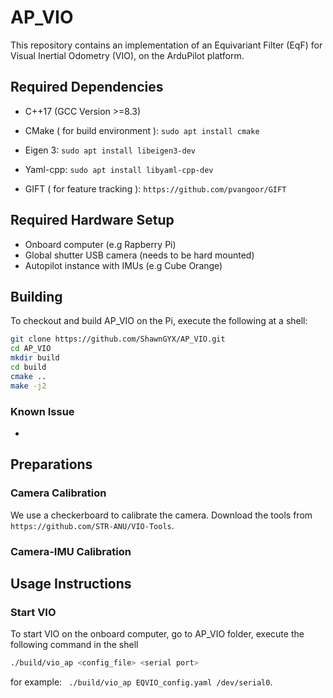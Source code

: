 # AP_VIO

This repository contains an implementation of an Equivariant Filter (EqF) for Visual Inertial Odometry (VIO), on the ArduPilot platform.

## Required Dependencies

- C++17 (GCC Version >=8.3)
- CMake ( for build environment ): ```sudo apt install cmake```

- Eigen 3: ```sudo apt install libeigen3-dev```

- Yaml-cpp: ```sudo apt install libyaml-cpp-dev```

- GIFT ( for feature tracking ): ```https://github.com/pvangoor/GIFT```

## Required Hardware Setup

- Onboard computer (e.g Rapberry Pi)
- Global shutter USB camera (needs to be hard mounted)
- Autopilot instance with IMUs (e.g Cube Orange)

## Building

To checkout and build AP_VIO on the Pi, execute the following at a shell:

```bash
git clone https://github.com/ShawnGYX/AP_VIO.git
cd AP_VIO
mkdir build
cd build
cmake ..
make -j2
```

### Known Issue

- 

## Preparations

### Camera Calibration 
We use a checkerboard to calibrate the camera. Download the tools from ```https://github.com/STR-ANU/VIO-Tools```.

### Camera-IMU Calibration


## Usage Instructions

### Start VIO

To start VIO on the onboard computer, go to AP_VIO folder, execute the following command in the shell

```bash
./build/vio_ap <config_file> <serial port>
```

for example: ``` ./build/vio_ap EQVIO_config.yaml /dev/serial0```.


